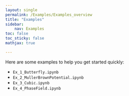```yaml
---
layout: single
permalink: /Examples/Examples_overview
title: "Examples"
sidebar:
    nav: Examples
toc: false
toc_sticky: false
mathjax: true

---
```


Here are some examples to help you get started quickly:

- `Ex_1_Butterfly.ipynb`
- `Ex_2_MullerBrownPotential.ipynb`
- `Ex_3_Cubic.ipynb`
- `Ex_4_PhaseField.ipynb`
